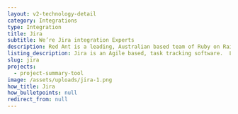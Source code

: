 ```yaml
---
layout: v2-technology-detail
category: Integrations
type: Integration
title: Jira
subtitle: We’re Jira integration Experts
description: Red Ant is a leading, Australian based team of Ruby on Rails Developers. We’ve worked with hundreds of companies and startups to integrate their apps with Jira.
listing_description: Jira is an Agile based, task tracking software.  Loved by software development teams - Jira allows you to plan, track, and release great software. Jira’s flexibility is now being applied to all sorts of teams and can be integrated with many other platforms. We can help you design and build a Jira workflow to suit your organisation or combine Jira with other data for a customised Agile tool. We built Projectt with Jira, to help us better understand and manage how our client projects were tracking.
slug: jira
projects:
  - project-summary-tool
image: /assets/uploads/jira-1.png
how_title: Jira
how_bulletpoints: null
redirect_from: null
---
```


